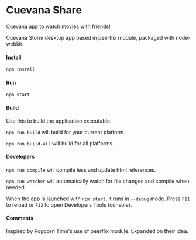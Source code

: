 # Cuevana Share

Cuevana app to watch movies with friends!

Cuevana Storm desktop app based in peerflix module, packaged with node-webkit

#### Install

`npm install`

#### Run

`npm start`

#### Build

Use this to build the application executable.

`npm run build` will build for your current platform.

`npm run build-all` will build for all platforms.

#### Developers

`npm run compile` will compile less and update html references.

`npm run watcher` will automatically watch for file changes and compile when needed.

When the app is launched with `npm start`, it runs in `--debug` mode. Press `F11` to reload or `F12` to open Developers Tools (console).

#### Comments

Inspired by Popcorn Time's use of peerflix module. Expanded on their idea.
